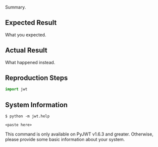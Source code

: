 Summary.

## Expected Result

What you expected.

## Actual Result

What happened instead.

## Reproduction Steps

```python
import jwt

```

## System Information

    $ python -m jwt.help

```
<paste here>
```

This command is only available on PyJWT v1.6.3 and greater. Otherwise,
please provide some basic information about your system.
